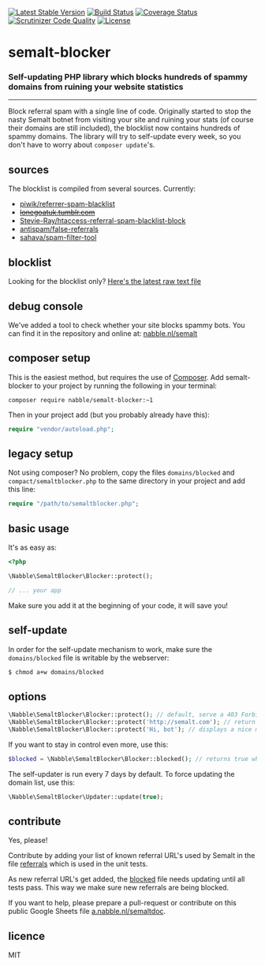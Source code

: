 [![Latest Stable Version](https://img.shields.io/packagist/v/nabble/semalt-blocker.svg)](https://packagist.org/packages/nabble/semalt-blocker)
[![Build Status](https://img.shields.io/travis/nabble/semalt-blocker.svg)](https://travis-ci.org/nabble/semalt-blocker)
[![Coverage Status](https://img.shields.io/coveralls/nabble/semalt-blocker.svg)](https://coveralls.io/r/nabble/semalt-blocker?branch=master)
[![Scrutinizer Code Quality](https://img.shields.io/scrutinizer/g/nabble/semalt-blocker.svg)](https://scrutinizer-ci.com/g/nabble/semalt-blocker/?branch=master)
[![License](https://img.shields.io/github/license/nabble/semalt-blocker.svg)](https://packagist.org/packages/nabble/semalt-blocker)

semalt-blocker
==============

### Self-updating PHP library which blocks hundreds of spammy domains from ruining your website statistics

---

Block referral spam with a single line of code. Originally started to stop the nasty Semalt botnet from visiting your site and ruining your stats (of course their domains are still included), the blocklist now contains hundreds of spammy domains. The library will try to self-update every week, so you don't have to worry about `composer update`'s. 

## sources

The blocklist is compiled from several sources. Currently:

 - [piwik/referrer-spam-blacklist](https://raw.githubusercontent.com/piwik/referrer-spam-blacklist/master/spammers.txt)
 - ~~[lonegoatuk.tumblr.com](http://lonegoatuk.tumblr.com/post/107307494431/google-analytics-referral-spambot-list)~~
 - [Stevie-Ray/htaccess-referral-spam-blacklist-block](https://raw.githubusercontent.com/Stevie-Ray/htaccess-referral-spam-blacklist-block/master/.htaccess)
 - [antispam/false-referrals](https://raw.githubusercontent.com/antispam/false-referrals/master/false-referrals.txt)
 - [sahava/spam-filter-tool](https://raw.githubusercontent.com/sahava/spam-filter-tool/master/js/spamfilter.js)
 
## blocklist

Looking for the blocklist only? [Here's the latest raw text file](https://raw.githubusercontent.com/nabble/semalt-blocker/master/domains/blocked)

## debug console

We've added a tool to check whether your site blocks spammy bots. You can find it in the repository and online at: [nabble.nl/semalt](http://nabble.nl/semalt)

## composer setup

This is the easiest method, but requires the use of [Composer](http://getcomposer.org). Add semalt-blocker to your
project by running the following in your terminal:

```shell
composer require nabble/semalt-blocker:~1
```

Then in your project add (but you probably already have this):

```php
require "vendor/autoload.php";
```

## legacy setup

Not using composer? No problem, copy the files `domains/blocked` and `compact/semaltblocker.php` to the same
directory in your project and add this line:

```php
require "/path/to/semaltblocker.php";
```

## basic usage

It's as easy as:

```php
<?php

\Nabble\SemaltBlocker\Blocker::protect();

// ... your app

```

Make sure you add it at the beginning of your code, it will save you!

## self-update

In order for the self-update mechanism to work, make sure the `domains/blocked` file is writable by the webserver:

```bash
$ chmod a+w domains/blocked
```

## options

```php
\Nabble\SemaltBlocker\Blocker::protect(); // default, serve a 403 Forbidden response
\Nabble\SemaltBlocker\Blocker::protect('http://semalt.com'); // return them their own botnet traffic
\Nabble\SemaltBlocker\Blocker::protect('Hi, bot'); // displays a nice message when blocked
```

If you want to stay in control even more, use this:

```php
$blocked = \Nabble\SemaltBlocker\Blocker::blocked(); // returns true when a blocked referrer is detected
```

The self-updater is run every 7 days by default. To force updating the domain list, use this:

```php
\Nabble\SemaltBlocker\Updater::update(true);
```

## contribute

Yes, please!

Contribute by adding your list of known referral URL's used by Semalt in the file
[referrals](https://github.com/nabble/semalt-blocker/blob/master/domains/referrals) which is used in the unit tests.

As new referral URL's get added, the [blocked](https://github.com/nabble/semalt-blocker/blob/master/domains/blocked) file needs updating
until all tests pass. This way we make sure new referrals are being blocked.

If you want to help, please prepare a pull-request or contribute on this public Google Sheets file
[a.nabble.nl/semaltdoc](http://a.nabble.nl/semaltdoc).

## licence

MIT
